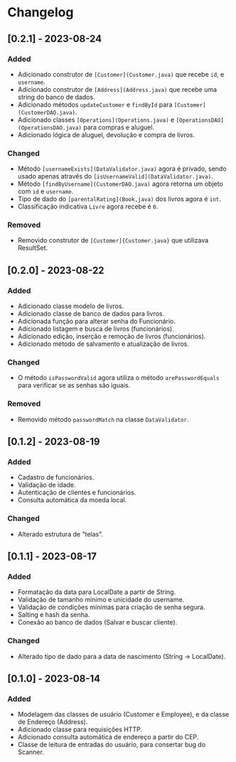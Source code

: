 # Changelog

## [0.2.1] - 2023-08-24

### Added

- Adicionado construtor de `[Customer](Customer.java)` que recebe `id`, e `username`.
- Adicionado construtor de `[Address](Address.java)` que recebe uma string do banco de dados.
- Adicionado métodos `updateCustomer` e `findById` para `[Customer](CustomerDAO.java)`.
- Adicionado classes `[Operations](Operations.java)` e `[OperationsDAO](OperationsDAO.java)` para compras e aluguel.
- Adicionado lógica de aluguel, devolução e compra de livros.

### Changed

- Método `[usernameExists](DataValidator.java)` agora é privado, sendo usado apenas através do `[isUsernameValid](DataValidator.java)`.
- Método `[findByUsername](CustomerDAO.java)` agora retorna um objeto com `id` e `username`.
- Tipo de dado do `[parentalRating](Book.java)` dos livros agora é `int`.
- Classificação indicativa `Livre` agora recebe é `0`.

### Removed

- Removido construtor de `[Customer]{Customer.java}` que utilizava ResultSet.

## [0.2.0] - 2023-08-22

### Added

- Adicionado classe modelo de livros.
- Adicionado classe de banco de dados para livros.
- Adicionada função para alterar senha do Funcionário.
- Adicionado listagem e busca de livros (funcionários).
- Adicionado edição, inserção e remoção de livros (funcionários).
- Adicionado método de salvamento e atualização de livros.

### Changed

- O método `isPasswordValid` agora utiliza o método `arePasswordEquals` para verificar se as senhas são iguais.

### Removed

- Removido método `passwordMatch` na classe `DataValidator`.

## [0.1.2] - 2023-08-19

### Added

- Cadastro de funcionários.
- Validação de idade.
- Autenticação de clientes e funcionários.
- Consulta automática da moeda local.

### Changed

- Alterado estrutura de "telas".

## [0.1.1] - 2023-08-17

### Added

- Formatação da data para LocalDate a partir de String.
- Validação de tamanho mínimo e unicidade do username.
- Validação de condições mínimas para criação de senha segura.
- Salting e hash da senha.
- Conexão ao banco de dados (Salvar e buscar cliente).

### Changed

- Alterado tipo de dado para a data de nascimento (String -> LocalDate).

## [0.1.0] - 2023-08-14

### Added

- Modelagem das classes de usuário (Customer e Employee), e da classe de Endereço (Address).
- Adicionado classe para requisições HTTP.
- Adicionado consulta automática de endereço a partir do CEP.
- Classe de leitura de entradas do usuário, para consertar bug do Scanner.
 